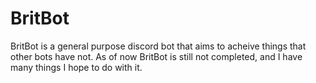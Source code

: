 # BritBot
BritBot is a general purpose discord bot that aims to acheive things that other bots have not.
As of now BritBot is still not completed, and I have many things I hope to do with it.

